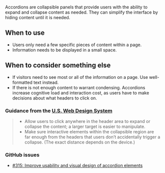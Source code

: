 Accordions are collapsible panels that provide users with the ability to expand and collapse content as needed. They can simplify the interface by hiding content until it is needed.

## When to use
- Users only need a few specific pieces of content within a page.
- Information needs to be displayed in a small space.

## When to consider something else
- If visitors need to see most or all of the information on a page. Use well-formatted text instead.
- If there is not enough content to warrant condensing. Accordions increase cognitive load and interaction cost, as users have to make decisions about what headers to click on.

### Guidance from the [U.S. Web Design System](https://designsystem.digital.gov/components/accordions/)
> - Allow users to click anywhere in the header area to expand or collapse the content; a larger target is easier to manipulate.
> - Make sure interactive elements within the collapsible region are far enough from the headers that users don’t accidentally trigger a collapse. (The exact distance depends on the device.)

### GitHub issues
 - [#315: Improve usability and visual design of accordion elements](https://github.com/18f/fec-style/issues/315)
